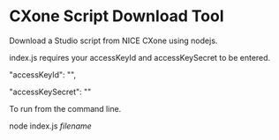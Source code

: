 # CXone Script Download Tool

Download a Studio script from NICE CXone using nodejs. 


index.js requires your accessKeyId and accessKeySecret to be entered.

"accessKeyId": "",

"accessKeySecret": ""


To run from the command line.


node index.js _filename_
